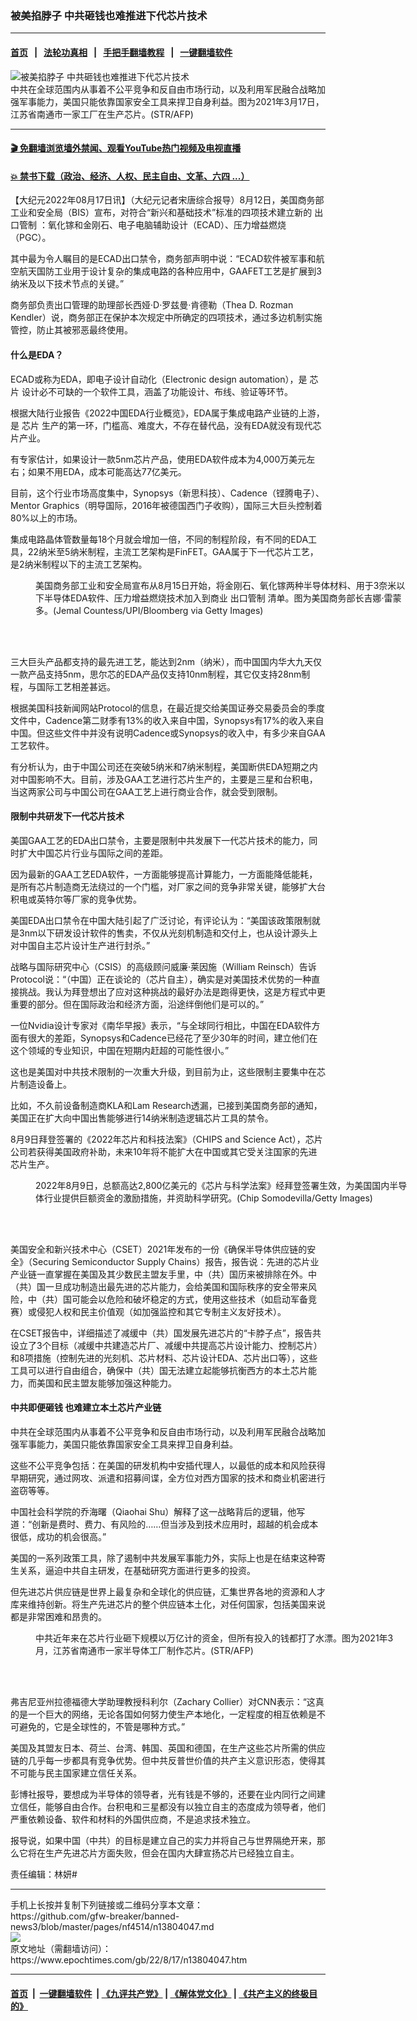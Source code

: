 ### 被美掐脖子 中共砸钱也难推进下代芯片技术
------------------------

#### [首页](https://github.com/gfw-breaker/banned-news3/blob/master/README.md) &nbsp;&nbsp;|&nbsp;&nbsp; [法轮功真相](https://github.com/begood0513/basic/blob/master/README.md)  &nbsp;&nbsp;|&nbsp;&nbsp; [手把手翻墙教程](https://github.com/gfw-breaker/guides/wiki)  &nbsp;&nbsp;|&nbsp;&nbsp; [一键翻墙软件](https://github.com/gfw-breaker/nogfw/blob/master/README.md)  



<div><img alt="被美掐脖子 中共砸钱也难推进下代芯片技术" class="attachment-djy_600_400 size-djy_600_400 wp-post-image" src="https://i.epochtimes.com/assets/uploads/2022/04/id13721838-000_9672G2-600x400.jpg"/>
<div class="caption">
 中共在全球范围内从事着不公平竞争和反自由市场行动，以及利用军民融合战略加强军事能力，美国只能依靠国家安全工具来捍卫自身利益。图为2021年3月17日，江苏省南通市一家工厂在生产芯片。(STR/AFP)
</div></div><hr/>

#### [ 🎬  免翻墙浏览墙外禁闻、观看YouTube热门视频及电视直播](https://github.com/gfw-breaker/HelloWorld)

#### [ 💥  禁书下载（政治、经济、人权、民主自由、文革、六四 ...）](https://github.com/gfw-breaker/books/blob/master/README.md)

<div><p>
 【大纪元2022年08月17日讯】（大纪元记者宋唐综合报导）8月12日，美国商务部工业和安全局（BIS）宣布，对符合“新兴和基础技术”标准的四项技术建立新的
 <ok href="https://www.epochtimes.com/gb/tag/%E5%87%BA%E5%8F%A3%E7%AE%A1%E5%88%B6.html">
  出口管制
 </ok>
 ：氧化镓和金刚石、电子电脑辅助设计（ECAD）、压力增益燃烧（PGC）。
</p>
<p>
 其中最为令人瞩目的是ECAD出口禁令，商务部声明中说：“ECAD软件被军事和航空航天国防工业用于设计复杂的集成电路的各种应用中，GAAFET工艺是扩展到3纳米及以下技术节点的关键。”
</p>
<p>
 商务部负责出口管理的助理部长西娅‧D‧罗兹曼‧肯德勒（Thea D. Rozman Kendler）说，商务部正在保护本次规定中所确定的四项技术，通过多边机制实施管控，防止其被邪恶最终使用。
</p>
<h4>
 什么是EDA？
</h4>
<p>
 ECAD或称为EDA，即电子设计自动化（Electronic design automation），是
 <ok href="https://www.epochtimes.com/gb/tag/%E8%8A%AF%E7%89%87.html">
  芯片
 </ok>
 设计必不可缺的一个软件工具，涵盖了功能设计、布线、验证等环节。
</p>
<p>
 根据大陆行业报告《2022中国EDA行业概览》，EDA属于集成电路产业链的上游，是
 <ok href="https://www.epochtimes.com/gb/tag/%E8%8A%AF%E7%89%87.html">
  芯片
 </ok>
 生产的第一环，门槛高、难度大，不存在替代品，没有EDA就没有现代芯片产业。
</p>
<p>
 有专家估计，如果设计一款5nm芯片产品，使用EDA软件成本为4,000万美元左右；如果不用EDA，成本可能高达77亿美元。
</p>
<p>
 目前，这个行业市场高度集中，Synopsys（新思科技）、Cadence（铿腾电子）、Mentor Graphics（明导国际，2016年被德国西门子收购），国际三大巨头控制着80%以上的市场。
</p>
<p>
 集成电路晶体管数量每18个月就会增加一倍，不同的制程阶段，有不同的EDA工具，22纳米至5纳米制程，主流工艺架构是FinFET。GAA属于下一代芯片工艺，是2纳米制程以下的主流工艺架构。
</p>
<figure aria-describedby="caption-attachment-13803226" class="wp-caption aligncenter" id="attachment_13803226" style="width: 600px">
 <ok href="https://i.epochtimes.com/assets/uploads/2022/08/id13803226-GettyImages-1242112931.jpg" target="_blank">
  <img alt="" class="size-large wp-image-13803226" src="https://i.epochtimes.com/assets/uploads/2022/08/id13803226-GettyImages-1242112931-600x507.jpg"/>
 </ok>
 <br/><figcaption class="wp-caption-text" id="caption-attachment-13803226">
  美国商务部工业和安全局宣布从8月15日开始，将金刚石、氧化镓两种半导体材料、用于3奈米以下半导体EDA软件、压力增益燃烧技术加入到商业
  <ok href="https://www.epochtimes.com/gb/tag/%E5%87%BA%E5%8F%A3%E7%AE%A1%E5%88%B6.html">
   出口管制
  </ok>
  清单。图为美国商务部长吉娜‧雷蒙多。(Jemal Countess/UPI/Bloomberg via Getty Images)
 </figcaption><br/>
</figure><br/>
<p>
 三大巨头产品都支持的最先进工艺，能达到2nm（纳米），而中国国内华大九天仅一款产品支持5nm，思尔芯的EDA产品仅支持10nm制程，其它仅支持28nm制程，与国际工艺相差甚远。
</p>
<p>
 根据美国科技新闻网站Protocol的信息，在最近提交给美国证券交易委员会的季度文件中，Cadence第二财季有13%的收入来自中国，Synopsys有17%的收入来自中国。但这些文件中并没有说明Cadence或Synopsys的收入中，有多少来自GAA工艺软件。
</p>
<p>
 有分析认为，由于中国公司还在突破5纳米和7纳米制程，美国断供EDA短期之内对中国影响不大。目前，涉及GAA工艺进行芯片生产的，主要是三星和台积电，当这两家公司与中国公司在GAA工艺上进行商业合作，就会受到限制。
</p>
<h4>
 限制中共研发下一代芯片技术
</h4>
<p>
 美国GAA工艺的EDA出口禁令，主要是限制中共发展下一代芯片技术的能力，同时扩大中国芯片行业与国际之间的差距。
</p>
<p>
 因为最新的GAA工艺EDA软件，一方面能够提高计算能力，一方面能降低能耗，是所有芯片制造商无法绕过的一个门槛，对厂家之间的竞争非常关键，能够扩大台积电或英特尔等厂家的竞争优势。
</p>
<p>
 美国EDA出口禁令在中国大陆引起了广泛讨论，有评论认为：“美国该政策限制就是3nm以下研发设计软件的售卖，不仅从光刻机制造和交付上，也从设计源头上对中国自主芯片设计生产进行封杀。”
</p>
<p>
 战略与国际研究中心（CSIS）的高级顾问威廉‧莱因施（William Reinsch）告诉Protocol说：“（中国）正在谈论的（芯片自主），确实是对美国技术优势的一种直接挑战。我认为拜登想出了应对这种挑战的最好办法是跑得更快，这是方程式中更重要的部分。但在国际政治和经济方面，沿途绊倒他们是可以的。”
</p>
<p>
 一位Nvidia设计专家对《南华早报》表示，“与全球同行相比，中国在EDA软件方面有很大的差距，Synopsys和Cadence已经花了至少30年的时间，建立他们在这个领域的专业知识，中国在短期内赶超的可能性很小。”
</p>
<p>
 这也是美国对中共技术限制的一次重大升级，到目前为止，这些限制主要集中在芯片制造设备上。
</p>
<p>
 比如，不久前设备制造商KLA和Lam Research透漏，已接到美国商务部的通知，美国正在扩大向中国出售能够进行14纳米制造逻辑芯片工具的禁令。
</p>
<p>
 8月9日拜登签署的《2022年芯片和科技法案》（CHIPS and Science Act），芯片公司若获得美国政府补助，未来10年将不能扩大在中国或其它受关注国家的先进芯片生产。
</p>
<figure aria-describedby="caption-attachment-13801034" class="wp-caption aligncenter" id="attachment_13801034" style="width: 600px">
 <ok href="https://i.epochtimes.com/assets/uploads/2022/08/id13801034-GettyImages-1413838141-.jpeg" target="_blank">
  <img alt="" class="size-large wp-image-13801034" src="https://i.epochtimes.com/assets/uploads/2022/08/id13801034-GettyImages-1413838141--600x400.jpeg"/>
 </ok>
 <br/><figcaption class="wp-caption-text" id="caption-attachment-13801034">
  2022年8月9日，总额高达2,800亿美元的《芯片与科学法案》经拜登签署生效，为美国国内半导体行业提供巨额资金的激励措施，并资助科学研究。(Chip Somodevilla/Getty Images)
 </figcaption><br/>
</figure><br/>
<p>
 美国安全和新兴技术中心（CSET）2021年发布的一份《确保半导体供应链的安全》（Securing Semiconductor Supply Chains）报告，报告说：先进的芯片业产业链一直掌握在美国及其少数民主盟友手里，中（共）国历来被排除在外。中（共）国一旦成功制造出最先进的芯片能力，会给美国和国际秩序的安全带来风险，中（共）国可能会以危险和破坏稳定的方式，使用这些技术（如启动军备竞赛）或侵犯人权和民主价值观（如加强监控和其它专制主义友好技术）。
</p>
<p>
 在CSET报告中，详细描述了减缓中（共）国发展先进芯片的“卡脖子点”，报告共设立了3个目标（减缓中共建造芯片厂、减缓中共提高芯片设计能力、控制芯片）和8项措施（控制先进的光刻机、芯片材料、芯片设计EDA、芯片出口等），这些工具可以进行自由组合，确保中（共）国无法建立起能够抗衡西方的本土芯片能力，而美国和民主盟友能够加强这种能力。
</p>
<h4>
 中共即便砸钱 也难建立本土芯片产业链
</h4>
<p>
 中共在全球范围内从事着不公平竞争和反自由市场行动，以及利用军民融合战略加强军事能力，美国只能依靠国家安全工具来捍卫自身利益。
</p>
<p>
 这些不公平竞争包括：在美国的研发机构中安插代理人，以最低的成本和风险获得早期研究，通过网攻、派遣和招募间谍，全方位对西方国家的技术和商业机密进行盗窃等等。
</p>
<p>
 中国社会科学院的乔海曙（Qiaohai Shu）解释了这一战略背后的逻辑，他写道：“创新是费时、费力、有风险的……但当涉及到技术应用时，超越的机会成本很低，成功的机会很高。”
</p>
<p>
 美国的一系列政策工具，除了遏制中共发展军事能力外，实际上也是在结束这种寄生关系，逼迫中共自主研发，在基础研究方面进行更多的投资。
</p>
<p>
 但先进芯片供应链是世界上最复杂和全球化的供应链，汇集世界各地的资源和人才库来维持创新。将生产先进芯片的整个供应链本土化，对任何国家，包括美国来说都是非常困难和昂贵的。
</p>
<figure aria-describedby="caption-attachment-13801644" class="wp-caption aligncenter" id="attachment_13801644" style="width: 600px">
 <ok href="https://i.epochtimes.com/assets/uploads/2022/08/id13801644-000_9672G9@1200x1200.jpg" target="_blank">
  <img alt="" class="size-large wp-image-13801644" src="https://i.epochtimes.com/assets/uploads/2022/08/id13801644-000_9672G9@1200x1200-600x400.jpg"/>
 </ok>
 <br/><figcaption class="wp-caption-text" id="caption-attachment-13801644">
  中共近年来在芯片行业砸下规模以万亿计的资金，但所有投入的钱都打了水漂。图为2021年3月，江苏省南通市一家半导体工厂制作芯片。(STR/AFP)
 </figcaption><br/>
</figure><br/>
<p>
 弗吉尼亚州拉德福德大学助理教授科利尔（Zachary Collier）对CNN表示：“这真的是一个巨大的网络，无论各国如何努力使生产本地化，一定程度的相互依赖是不可避免的，它是全球性的，不管是哪种方式。”
</p>
<p>
 美国及其盟友日本、荷兰、台湾、韩国、英国和德国，在生产这些芯片所需的供应链的几乎每一步都具有竞争优势。但中共反普世价值的共产主义意识形态，使得其不可能与民主国家建立信任关系。
</p>
<p>
 彭博社报导，要想成为半导体的领导者，光有钱是不够的，还要在业内同行之间建立信任，能够自由合作。台积电和三星都没有以独立自主的态度成为领导者，他们严重依赖设备、软件和材料的外国供应商，不是追求技术独立。
</p>
<p>
 报导说，如果中国（中共）的目标是建立自己的实力并将自己与世界隔绝开来，那么它将在生产先进芯片方面失败，但会在国内大肆宣扬芯片已经独立自主。
</p>
<p>
 责任编辑：林妍#
</p>
</div>
<hr/>
手机上长按并复制下列链接或二维码分享本文章：<br/>
https://github.com/gfw-breaker/banned-news3/blob/master/pages/nf4514/n13804047.md <br/>
<a href='https://github.com/gfw-breaker/banned-news3/blob/master/pages/nf4514/n13804047.md'><img src='https://github.com/gfw-breaker/banned-news3/blob/master/pages/nf4514/n13804047.md.png'/></a> <br/>
原文地址（需翻墙访问）：https://www.epochtimes.com/gb/22/8/17/n13804047.htm


------------------------
#### [首页](https://github.com/gfw-breaker/banned-news3/blob/master/README.md) &nbsp;|&nbsp; [一键翻墙软件](https://github.com/gfw-breaker/nogfw/blob/master/README.md) &nbsp;| [《九评共产党》](https://github.com/gfw-breaker/9ping.md/blob/master/README.md#九评之一评共产党是什么) | [《解体党文化》](https://github.com/gfw-breaker/jtdwh.md/blob/master/README.md) | [《共产主义的终极目的》](https://github.com/gfw-breaker/gczydzjmd.md/blob/master/README.md)


<img src='http://gfw-breaker.win/banned-news3/pages/nf4514/n13804047.md' width='0px' height='0px'/>